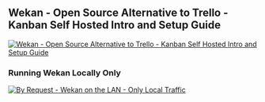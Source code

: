 <h2>Wekan - Open Source Alternative to Trello - Kanban Self Hosted Intro and Setup Guide</h2>

 [![Wekan - Open Source Alternative to Trello - Kanban Self Hosted Intro and Setup Guide](https://img.youtube.com/vi/fOmGMcJnwao/0.jpg)](https://www.youtube.com/watch?v=fOmGMcJnwao)

 <h3>Running Wekan Locally Only</h3>

  [![By Request - Wekan on the LAN - Only Local Traffic](https://img.youtube.com/vi/O9emGNdSKjk/0.jpg)](https://www.youtube.com/watch?v=O9emGNdSKjk)
